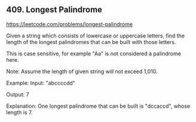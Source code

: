 ## 409. Longest Palindrome

https://leetcode.com/problems/longest-palindrome

Given a string which consists of lowercase or uppercase letters, find the length of the longest palindromes that can be built with those letters.

This is case sensitive, for example "Aa" is not considered a palindrome here.

Note:
Assume the length of given string will not exceed 1,010.


Example: 
Input:
"abccccdd"

Output:
7

Explanation:
One longest palindrome that can be built is "dccaccd", whose length is 7.

